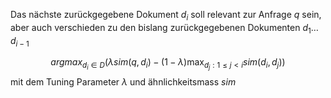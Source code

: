 
Das nächste zurückgegebene Dokument $d_i$ soll relevant zur Anfrage $q$ sein, aber auch verschieden zu den bislang zurückgegebenen Dokumenten $d_1\dots d_{i-1}$

$$argmax_{d_i \in D} (\lambda sim(q, d_i) - (1-\lambda)\max_{d_j : 1\leq j<i} sim(d_i, d_j))$$
mit dem Tuning Parameter $\lambda$ und ähnlichkeitsmass $sim$

